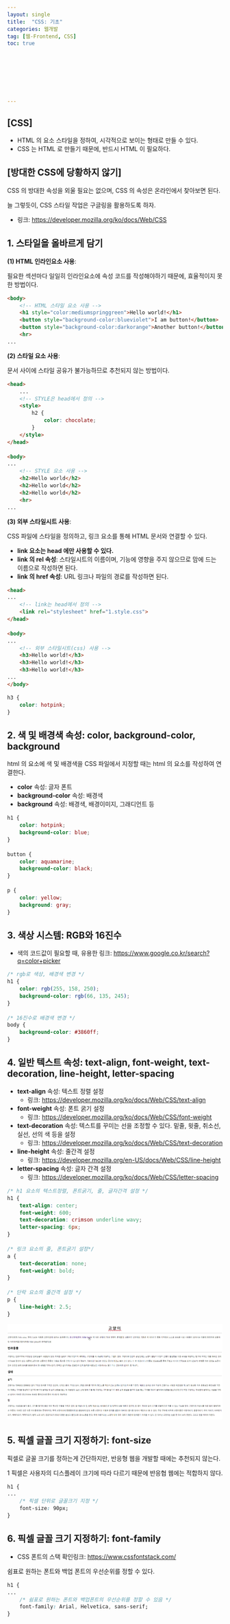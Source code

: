 ```yaml
---
layout: single
title:  "CSS: 기초"
categories: 웹개발
tag: [웹-Frontend, CSS]
toc: true 







---
```


## [CSS]

- HTML 의 요소 스타일을 정하여, 시각적으로 보이는 형태로 만들 수 있다.
- CSS 는 HTML 로 만들기 때문에, 반드시 HTML 이 필요하다.









## [방대한 CSS에 당황하지 않기]

CSS 의 방대한 속성을 외울 필요는 없으며, CSS 의 속성은 온라인에서 찾아보면 된다.

늘 그렇듯이, CSS 스타일 작업은 구글링을 활용하도록 하자.

- 링크: https://developer.mozilla.org/ko/docs/Web/CSS









## 1. 스타일을 올바르게 담기

**(1) HTML 인라인요소 사용**:

필요한 섹션마다 일일히 인라인요소에 속성 코드를 작성해야하기 때문에, 효율적이지 못한 방법이다. 

```html
<body>
    <!-- HTML 스타일 요소 사용 -->
    <h1 style="color:mediumspringgreen">Hello world!</h1>
    <button style="background-color:blueviolet">I am button!</button>
    <button style="background-color:darkorange">Another button!</button>
    <hr>
...
```





**(2) 스타일 요소 사용**:

문서 사이에 스타일 공유가 불가능하므로 추천되지 않는 방법이다.

```html
<head>
	...
    <!-- STYLE은 head에서 정의 -->
    <style>
        h2 {
            color: chocolate;
        }
    </style>
</head>

<body>
...
    <!-- STYLE 요소 사용 -->
    <h2>Hello world</h2>
    <h2>Hello world</h2>
    <h2>Hello world</h2>
    <hr>
...
```

 



**(3) 외부 스타일시트 사용**:

CSS 파일에 스타일을 정의하고, 링크 요소를 통해 HTML 문서와 연결할 수 있다.

- **link 요소는 head 에만 사용할 수 있다.**
- **link 의 rel 속성**: 스타일시트의 이름이며, 기능에 영향을 주지 않으므로 맘에 드는 이름으로 작성하면 된다.
- **link 의 href 속성**: URL 링크나 파일의 경로를 작성하면 된다.

```html
<head>
...
    <!-- link는 head에서 정의 -->
    <link rel="stylesheet" href="1.style.css">
</head>

<body>
...
    <!-- 외부 스타일시트(css) 사용 -->
    <h3>Hello world!</h3>
    <h3>Hello world!</h3>
    <h3>Hello world!</h3>
...
</body>
```

```css
h3 {
    color: hotpink;
}
```









## 2. 색 및 배경색 속성: color, background-color, background

html 의 요소에 색 및 배경색을 CSS 파일에서 지정할 때는 html 의 요소를 작성하여 연결한다.

- **color** 속성: 글자 폰트
- **background-color** 속성: 배경색
- **background** 속성: 배경색, 배경이미지, 그래디언트 등

```css
h1 {
    color: hotpink;
    background-color: blue;
}

button {
    color: aquamarine;
    background-color: black;
}

p {
    color: yellow;
    background: gray;
}
```









## 3. 색상 시스템: RGB와 16진수

- 색의 코드값이 필요할 때, 유용한 링크: https://www.google.co.kr/search?q=color+picker

```css
/* rgb로 색상, 배경색 변경 */
h1 {
    color: rgb(255, 158, 250);
    background-color: rgb(66, 135, 245);
}

/* 16진수로 배경색 변경 */
body {
    background-color: #3860ff;
}
```









## 4. 일반 텍스트 속성: text-align, font-weight, text-decoration, line-height, letter-spacing

- **text-align** 속성: 텍스트 정렬 설정
  - 링크: https://developer.mozilla.org/ko/docs/Web/CSS/text-align
- **font-weight** 속성: 폰트 굵기 설정
  - 링크: https://developer.mozilla.org/ko/docs/Web/CSS/font-weight
- **text-decoration** 속성: 텍스트를 꾸미는 선을 조정할 수 있다. 밑줄, 윗줄, 취소선, 실선, 선의 색 등을 설정
  - 링크: https://developer.mozilla.org/ko/docs/Web/CSS/text-decoration
- **line-height** 속성: 줄간격 설정
  - 링크: https://developer.mozilla.org/en-US/docs/Web/CSS/line-height
- **letter-spacing** 속성: 글자 간격 설정
  - 링크: https://developer.mozilla.org/ko/docs/Web/CSS/letter-spacing

```css
/* h1 요소의 텍스트정렬, 폰트굵기, 줄, 글자간격 설정 */
h1 {
    text-align: center;
    font-weight: 600;
    text-decoration: crimson underline wavy;
    letter-spacing: 6px;
}

/* 링크 요소의 줄, 폰트굵기 설정*/
a {
    text-decoration: none;
    font-weight: bold;
}

/* 단락 요소의 줄간격 설정 */
p {
    line-height: 2.5;
}
```

![image-20220820175140314](/assets/img/image-20220820175140314.png)









## 5. 픽셀 글꼴 크기 지정하기: font-size

픽셀로 글꼴 크기를 정하는게 간단하지만, 반응형 웹을 개발할 때에는 추천되지 않는다.

1 픽셀은 사용자의 디스플레이 크기에 따라 다르기 때문에 반응협 웹에는 적합하지 않다.

```css
h1 {
...
    /* 픽셀 단위로 글꼴크기 지정 */
    font-size: 90px;
}
```









## 6. 픽셀 글꼴 크기 지정하기: font-family

- CSS 폰트의 스택 확인링크: https://www.cssfontstack.com/

쉼표로 원하는 폰트와 백업 폰트의 우선순위를 정할 수 있다.

```css
h1 {
...
    /* 쉼표로 원하는 폰트와 백업폰트의 우선순위를 정할 수 있음 */
    font-family: Arial, Helvetica, sans-serif;
}
```
